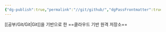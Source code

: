 ```yaml
---
{"dg-publish":true,"permalink":"//git/github/","dgPassFrontmatter":true}
---
```


[[공부/Git/Git\|Git]]을 기반으로 한 ==클라우드 기반 원격 저장소==